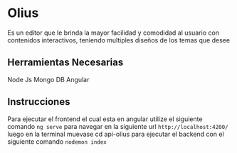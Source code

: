 # Olius

Es un editor que le brinda la mayor facilidad y comodidad al usuario con 
  contenidos interactivos, teniendo multiples diseños de los temas que desee
  

  
  ## Herramientas Necesarias
  Node Js
  Mongo DB
  Angular 

## Instrucciones

Para ejecutar el frontend el cual esta en angular utilize el siguiente comando `ng serve`  para navegar en la siguiente url  `http://localhost:4200/` luego en la terminal muevase cd api-olius para ejecutar el backend
con el siguiente comando `nodemon index` 



